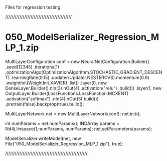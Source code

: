 

Files for regression testing.

//////////////////////////////////////////

# 050_ModelSerializer_Regression_MLP_1.zip

MultiLayerConfiguration conf = new NeuralNetConfiguration.Builder()
    .seed(12345)
    .iterations(1)
    .optimizationAlgo(OptimizationAlgorithm.STOCHASTIC_GRADIENT_DESCENT)
    .learningRate(0.15)
    .updater(Updater.NESTEROVS).momentum(0.9)
    .weightInit(WeightInit.XAVIER)
    .list()
    .layer(0, new DenseLayer.Builder().nIn(3).nOut(4)
        .activation("relu")
        .build())
    .layer(1, new OutputLayer.Builder(LossFunctions.LossFunction.MCXENT)
        .activation("softmax")
        .nIn(4).nOut(5).build())
    .pretrain(false).backprop(true).build();

MultiLayerNetwork net = new MultiLayerNetwork(conf);
net.init();

int numParams = net.numParams();
INDArray params = Nd4j.linspace(1,numParams, numParams);
net.setParameters(params);

ModelSerializer.writeModel(net, new File("050_ModelSerializer_Regression_MLP_1.zip"), true);

////////////////////////////////////////////////////
